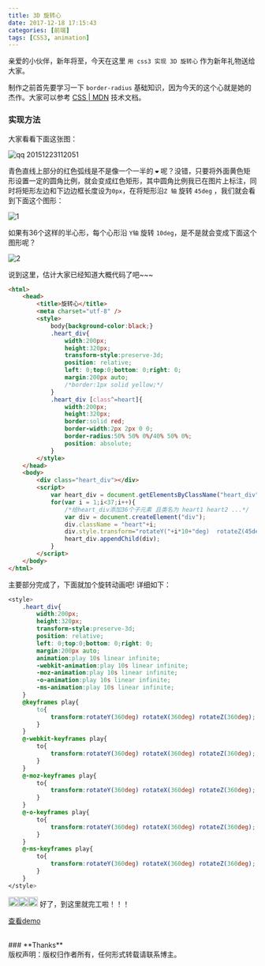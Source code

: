 ```yaml
---
title: 3D 旋转心
date: 2017-12-18 17:15:43
categories: [前端]
tags: [CSS3, animation]
---
```


亲爱的小伙伴，新年将至，今天在这里 `用 css3 实现 3D 旋转心` 作为新年礼物送给大家。

制作之前首先要学习一下 `border-radius` 基础知识，因为今天的这个心就是她的杰作。大家可以参考 [CSS | MDN](https://developer.mozilla.org/en-US/docs/Web/CSS/border-radius) 技术文档。
### 实现方法

大家看看下面这张图：

![qq 20151223112051](https://cloud.githubusercontent.com/assets/9649921/11970598/cc5bf296-a968-11e5-88c6-969b01eacbdf.png)

青色直线上部分的红色弧线是不是像一个一半的 `❤` 呢？没错，只要将外面黄色矩形设置一定的圆角比例，就会变成红色矩形，其中圆角比例我已在图片上标注，同时将矩形左边和下边边框长度设为`0px`，在将矩形沿`Z 轴` 旋转 `45deg` ，我们就会看到下面这个图形：

![1](https://cloud.githubusercontent.com/assets/9649921/11970674/3fd95cda-a96a-11e5-87f5-872123ebf998.png)

如果有36个这样的半心形，每个心形沿 `Y轴` 旋转 `10deg`，是不是就会变成下面这个图形呢？

![2](https://cloud.githubusercontent.com/assets/9649921/11970716/e43be77a-a96a-11e5-976f-32b2c4c3fea6.png)

说到这里，估计大家已经知道大概代码了吧~~~

``` html
<html>
    <head>
        <title>旋转心</title>
        <meta charset="utf-8" />
        <style>
            body{background-color:black;}
            .heart_div{
                width:200px;
                height:320px;
                transform-style:preserve-3d;
                position: relative;
                left: 0;top:0;bottom: 0;right: 0;
                margin:200px auto;
                /*border:1px solid yellow;*/
            }
            .heart_div [class^=heart]{
                width:200px;
                height:320px;
                border:solid red;
                border-width:2px 2px 0 0;
                border-radius:50% 50% 0%/40% 50% 0%;
                position: absolute;
            }
        </style>
    </head>
    <body>  
        <div class="heart_div"></div>
        <script>
            var heart_div = document.getElementsByClassName("heart_div")[0];
            for(var i = 1;i<37;i++){
                /*给heart_div添加36个子元素 且类名为 heart1 heart2 ...*/
                var div = document.createElement("div");
                div.className = "heart"+i;
                div.style.transform="rotateY("+i*10+"deg)  rotateZ(45deg) translateX(60px)";
                heart_div.appendChild(div);
            }           
        </script>
    </body>
</html>
```

主要部分完成了，下面就加个旋转动画吧! 详细如下：

``` css
<style>
    .heart_div{
        width:200px;
        height:320px;
        transform-style:preserve-3d;
        position: relative;
        left: 0;top:0;bottom: 0;right: 0;
        margin:200px auto;
        animation:play 10s linear infinite;
        -webkit-animation:play 10s linear infinite;
        -moz-animation:play 10s linear infinite;
        -o-animation:play 10s linear infinite;
        -ms-animation:play 10s linear infinite;
    }
    @keyframes play{
        to{
            transform:rotateY(360deg) rotateX(360deg) rotateZ(360deg);
        }
    }
    @-webkit-keyframes play{
        to{
            transform:rotateY(360deg) rotateX(360deg) rotateZ(360deg);
        }
    }
    @-moz-keyframes play{
        to{
            transform:rotateY(360deg) rotateX(360deg) rotateZ(360deg);
        }
    }
    @-o-keyframes play{
        to{
            transform:rotateY(360deg) rotateX(360deg) rotateZ(360deg);
        }
    }
    @-ms-keyframes play{
        to{
            transform:rotateY(360deg) rotateX(360deg) rotateZ(360deg);
        }
    }
</style>
```
<p><img class="emoji" alt=":bowtie:" src="https://assets-cdn.github.com/images/icons/emoji/bowtie.png" height="20" width="20" /><img class="emoji" alt=":bowtie:" src="https://assets-cdn.github.com/images/icons/emoji/bowtie.png" height="20" width="20"><img class="emoji" alt=":bowtie:" src="https://assets-cdn.github.com/images/icons/emoji/bowtie.png" height="20" width="20">  好了，到这里就完工啦！！！</p>

[查看demo](http://yixunfe.github.io/blog/demo/43/demo.html)

<br/>
### **Thanks**

<br/>
<div class="copyright">版权声明：版权归作者所有，任何形式转载请联系博主。</div>